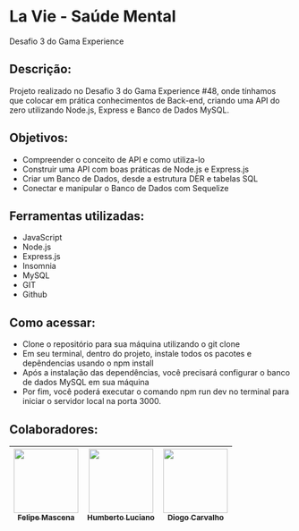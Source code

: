 # La Vie - Saúde Mental
Desafio 3 do Gama Experience

## Descrição:
Projeto realizado no Desafio 3 do Gama Experience #48, onde tínhamos que colocar em prática conhecimentos de Back-end, criando uma API do zero utilizando Node.js, Express e Banco de Dados MySQL.

## Objetivos:
- Compreender o conceito de API e como utiliza-lo
- Construir uma API com boas práticas de Node.js e Express.js
- Criar um Banco de Dados, desde a estrutura DER e tabelas SQL
- Conectar e manipular o Banco de Dados com Sequelize

## Ferramentas utilizadas:
- JavaScript
- Node.js
- Express.js
- Insomnia
- MySQL
- GIT
- Github

## Como acessar:
- Clone o repositório para sua máquina utilizando o git clone
- Em seu terminal, dentro do projeto, instale todos os pacotes e depêndencias usando o npm install
- Após a instalação das dependências, você precisará configurar o banco de dados MySQL em sua máquina
- Por fim, você poderá executar o comando npm run dev no terminal para iniciar o servidor local na porta 3000.

## Colaboradores:
| [<img src="https://avatars.githubusercontent.com/u/119469019?v=4" width=115><br><sub>Felipe Mascena</sub>](https://github.com/FMascena) |  [<img src="https://avatars.githubusercontent.com/u/103616315?v=4" width=115><br><sub>Humberto Luciano</sub>](https://github.com/Humberto08) |  [<img src="https://avatars.githubusercontent.com/u/101738853?v=4" width=115><br><sub>Diogo Carvalho</sub>](https://github.com/oakdio) |
| :---: | :---: | :---: |
